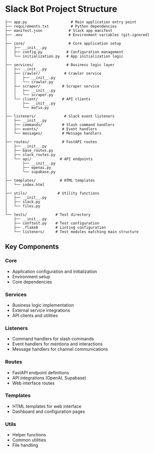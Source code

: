 
# Slack Bot Project Structure

```
├── app.py                    # Main application entry point
├── requirements.txt          # Python dependencies
├── manifest.json            # Slack app manifest
├── .env                     # Environment variables (git-ignored)
│
├── core/                    # Core application setup
│   ├── __init__.py
│   ├── config.py           # Configuration management
│   └── initialization.py   # App initialization logic
│
├── services/               # Business logic layer
│   ├── __init__.py
│   ├── crawler/           # Crawler service
│   │   ├── __init__.py
│   │   └── crawler.py
│   ├── scraper/          # Scraper service
│   │   ├── __init__.py
│   │   └── scraper.py
│   └── client/           # API clients
│       ├── __init__.py
│       └── mafia.py
│
├── listeners/             # Slack event listeners
│   ├── __init__.py
│   ├── commands/         # Slash command handlers
│   ├── events/           # Event handlers
│   └── messages/         # Message handlers
│
├── routes/               # FastAPI routes
│   ├── __init__.py
│   ├── base_routes.py
│   ├── slack_routes.py
│   └── api/             # API endpoints
│       ├── __init__.py
│       ├── openai.py
│       └── supabase.py
│
├── templates/           # HTML templates
│   └── index.html
│
├── utils/              # Utility functions
│   ├── __init__.py
│   ├── slack.py
│   └── files.py
│
└── tests/             # Test directory
    ├── __init__.py
    ├── conftest.py    # Test configuration
    ├── .flake8        # Linting configuration
    └── listeners/     # Test modules matching main structure
```

## Key Components

### Core
- Application configuration and initialization
- Environment setup
- Core dependencies

### Services
- Business logic implementation
- External service integrations
- API clients and utilities

### Listeners
- Command handlers for slash commands
- Event handlers for mentions and interactions
- Message handlers for channel communications

### Routes
- FastAPI endpoint definitions
- API integrations (OpenAI, Supabase)
- Web interface routes

### Templates
- HTML templates for web interface
- Dashboard and configuration pages

### Utils
- Helper functions
- Common utilities
- File handling
